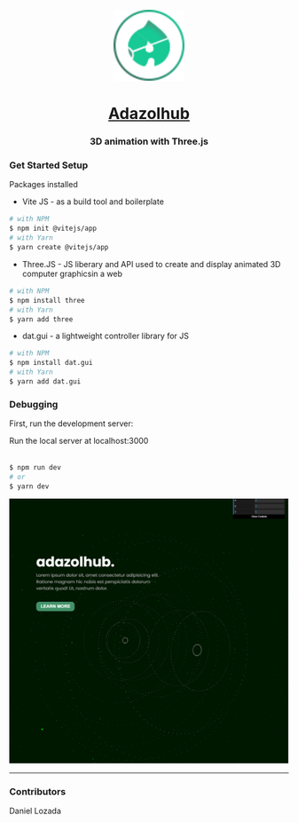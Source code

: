 <p align="center">
  <a href="https://www.adazolhub.online">
    <img src="./src/assets/favicon.svg" height="128">
    <h1 align="center">Adazolhub </h1>
  </a>
</p>
<p align="center">
    <h3 align="center"> 3D animation with Three.js</h3>
</p>

### Get Started Setup

Packages installed

- Vite JS - as a build tool and boilerplate

```bash
# with NPM
$ npm init @vitejs/app
# with Yarn
$ yarn create @vitejs/app
```

- Three.JS - JS liberary and API used to create and display animated 3D computer graphicsin a web

```bash
# with NPM
$ npm install three
# with Yarn
$ yarn add three
```

- dat.gui - a lightweight controller library for JS

```bash
# with NPM
$ npm install dat.gui
# with Yarn
$ yarn add dat.gui
```

### Debugging

First, run the development server:

 Run the local server at localhost:3000

```bash

$ npm run dev
# or
$ yarn dev

```

![particles](./src/assets/particles.png)

----

### Contributors

Daniel Lozada
